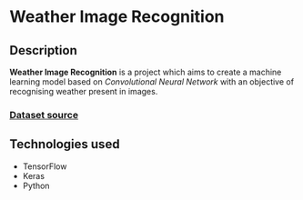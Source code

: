 # Weather Image Recognition
## Description

**Weather Image Recognition** is a project which aims to create a machine learning model based on *Convolutional Neural Network* with an objective of recognising weather present in images.

### [Dataset source](https://www.kaggle.com/datasets/jehanbhathena/weather-dataset)

## Technologies used
* TensorFlow
* Keras
* Python
